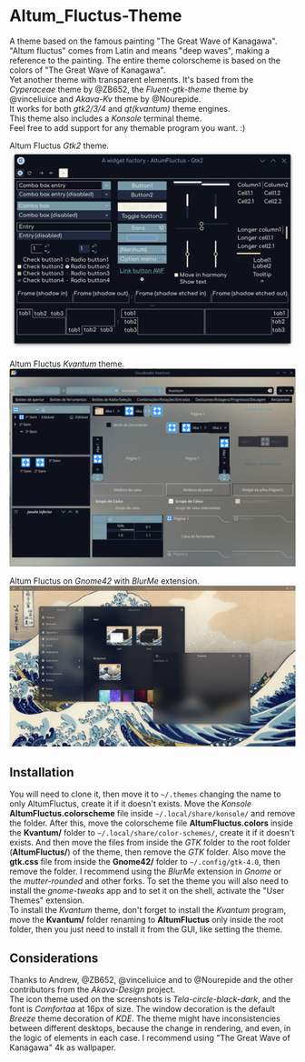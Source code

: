 # Altum_Fluctus-Theme
A theme based on the famous painting "The Great Wave of Kanagawa". \
"Altum fluctus" comes from Latin and means "deep waves", making a reference to the painting. The entire theme colorscheme is based on the colors of "The Great Wave of Kanagawa". \
Yet another theme with transparent elements. It's based from the _Cyperaceae_ theme by @ZB652, the _Fluent-gtk-theme_ theme by @vinceliuice and _Akava-Kv_ theme by @Nourepide. \
It works for both _gtk2/3/4_ and _qt(kvantum)_ theme engines. \
This theme also includes a _Konsole_ terminal theme. \
Feel free to add support for any themable program you want. :)

Altum Fluctus _Gtk2_ theme.
![AltumFluctus Gtk2 Screenshot](altumfluctus-gtk-theme.png)

Altum Fluctus _Kvantum_ theme.
![AltumFluctus Qt Screenshot](altumfluctus-qt-theme.png)

Altum Fluctus on _Gnome42_ with _BlurMe_ extension.
![AltumFluctus Gnome Desktop Screenshot](altumfluctus-gnome42.png)

## Installation
You will need to clone it, then move it to `~/.themes` changing the name to only AltumFluctus, create it if it doesn't exists. Move the _Konsole_ **AltumFluctus.colorscheme** file inside `~/.local/share/konsole/` and remove the folder. After this, move the colorscheme file **AltumFluctus.colors** inside the **Kvantum/** folder to `~/.local/share/color-schemes/`, create it if it doesn't exists. And then move the files from inside the _GTK_ folder to the root folder (**AltumFluctus/**) of the theme, then remove the _GTK_ folder. Also move the **gtk.css** file from inside the **Gnome42/** folder to `~/.config/gtk-4.0`, then remove the folder. I recommend using the _BlurMe_ extension in _Gnome_ or the _mutter-rounded_ and other forks. To set the theme you will also need to install the _gnome-tweaks_ app and to set it on the shell, activate the "User Themes" extension. \
To install the _Kvantum_ theme, don't forget to install  the _Kvantum_ program, move the **Kvantum/** folder renaming to **AltumFluctus** only inside the root folder, then you just need to install it from the GUI, like setting the theme.

## Considerations
Thanks to Andrew, @ZB652, @vinceliuice and to @Nourepide and the other contributors from the _Akava-Design_ project. \
The icon theme used on the screenshots is _Tela-circle-black-dark_, and the font is _Comfortaa_ at 16px of size. The window decoration is the default _Breeze_ theme decoration of _KDE_. The theme might have inconsistencies between different desktops, because the change in rendering, and even, in the logic of elements in each case.
I recommend using "The Great Wave of Kanagawa" 4k as wallpaper.